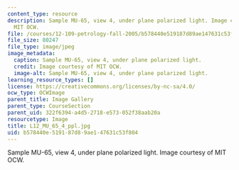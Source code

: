 ```yaml
---
content_type: resource
description: Sample MU-65, view 4, under plane polarized light. Image courtesy of
  MIT OCW.
file: /courses/12-109-petrology-fall-2005/b578440e519187d89ae147631c53f804_L12_MU_65_4_ppl.jpg
file_size: 80247
file_type: image/jpeg
image_metadata:
  caption: Sample MU-65, view 4, under plane polarized light.
  credit: Image courtesy of MIT OCW.
  image-alt: Sample MU-65, view 4, under plane polarized light.
learning_resource_types: []
license: https://creativecommons.org/licenses/by-nc-sa/4.0/
ocw_type: OCWImage
parent_title: Image Gallery
parent_type: CourseSection
parent_uid: 322f6394-a4d5-2718-e573-052f38aab20a
resourcetype: Image
title: L12_MU_65_4_ppl.jpg
uid: b578440e-5191-87d8-9ae1-47631c53f804
---
```

Sample MU-65, view 4, under plane polarized light. Image courtesy of MIT OCW.